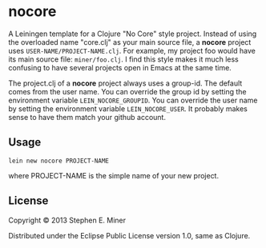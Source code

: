# nocore

A Leiningen template for a Clojure "No Core" style project.  Instead of using the overloaded name
"core.clj" as your main source file, a **nocore** project uses `USER-NAME/PROJECT-NAME.clj`.  For
example, my project foo would have its main source file: `miner/foo.clj`.  I find this style makes
it much less confusing to have several projects open in Emacs at the same time.

The project.clj of a **nocore** project always uses a group-id.  The default comes from the user
name.  You can override the group id by setting the environment variable `LEIN_NOCORE_GROUPID`.  You
can override the user name by setting the environment variable `LEIN_NOCORE_USER`.  It probably
makes sense to have them match your github account.

## Usage

`lein new nocore PROJECT-NAME`

where PROJECT-NAME is the simple name of your new project.

## License

Copyright © 2013 Stephen E. Miner

Distributed under the Eclipse Public License version 1.0, same as Clojure.
